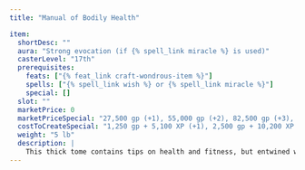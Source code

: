 ```yaml
---
title: "Manual of Bodily Health"

item:
  shortDesc: ""
  aura: "Strong evocation (if {% spell_link miracle %} is used)"
  casterLevel: "17th"
  prerequisites:
    feats: ["{% feat_link craft-wondrous-item %}"]
    spells: ["{% spell_link wish %} or {% spell_link miracle %}"]
    special: []
  slot: ""
  marketPrice: 0
  marketPriceSpecial: "27,500 gp (+1), 55,000 gp (+2), 82,500 gp (+3), 110,000 gp (+4), 137,500 gp (+5)"
  costToCreateSpecial: "1,250 gp + 5,100 XP (+1), 2,500 gp + 10,200 XP (+2), 3,750 gp + 15,300 XP (+3), 5,000 gp + 20,400 XP (+4), 6,250 gp + 25,500 XP (+5)"
  weight: "5 lb"
  description: |
    This thick tome contains tips on health and fitness, but entwined within the words is a powerful magical effect. If anyone reads this book, which takes a total of 48 hours over a minimum of six days, he gains an inherent bonus of from +1 to +5 (depending on the type of manual) to his Constitution score. Once the book is read, the magic disappears from the pages and it becomes a normal book.
---
```

